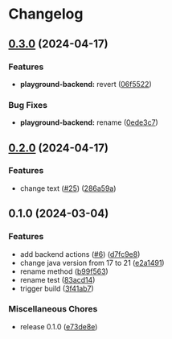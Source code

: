 # Changelog

## [0.3.0](https://github.com/SchweizerischeBundesbahnen/DAS/compare/playground-backend-v0.2.0...playground-backend-v0.3.0) (2024-04-17)


### Features

* **playground-backend:** revert ([06f5522](https://github.com/SchweizerischeBundesbahnen/DAS/commit/06f552298a969ac1bca4c03cc810d7db08740e3f))


### Bug Fixes

* **playground-backend:** rename ([0ede3c7](https://github.com/SchweizerischeBundesbahnen/DAS/commit/0ede3c762789a6c1a9256524057e59602e2034e3))

## [0.2.0](https://github.com/SchweizerischeBundesbahnen/DAS/compare/playground-backend-v0.1.0...playground-backend-v0.2.0) (2024-04-17)


### Features

* change text ([#25](https://github.com/SchweizerischeBundesbahnen/DAS/issues/25)) ([286a59a](https://github.com/SchweizerischeBundesbahnen/DAS/commit/286a59a5c1165af8e2de2d2d70664636b3c19ab5))

## 0.1.0 (2024-03-04)


### Features

* add backend actions ([#6](https://github.com/SchweizerischeBundesbahnen/DAS/issues/6)) ([d7fc9e8](https://github.com/SchweizerischeBundesbahnen/DAS/commit/d7fc9e883baddcaf343d658309457eca7137fe94))
* change java version from 17 to 21 ([e2a1491](https://github.com/SchweizerischeBundesbahnen/DAS/commit/e2a1491fb39722f27135616b1d1b823ee5370aa3))
* rename method ([b99f563](https://github.com/SchweizerischeBundesbahnen/DAS/commit/b99f5636ebbac3840e25e48944fa61b1bcf6c9a9))
* rename test ([83acd14](https://github.com/SchweizerischeBundesbahnen/DAS/commit/83acd1469cf86f4b1ac99994bdba8dcdc8232fa2))
* trigger build ([3f41ab7](https://github.com/SchweizerischeBundesbahnen/DAS/commit/3f41ab714bfedffedadaffaaf8a8905176424c6d))


### Miscellaneous Chores

* release 0.1.0 ([e73de8e](https://github.com/SchweizerischeBundesbahnen/DAS/commit/e73de8ed6c8f44c533afcc709c822d14f554c065))
